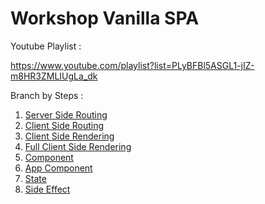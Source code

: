 # Workshop Vanilla SPA

Youtube Playlist :

https://www.youtube.com/playlist?list=PLyBFBl5ASGL1-jIZ-m8HR3ZMLIUgLa_dk

Branch by Steps :

1. [Server Side Routing](https://github.com/mnindrazaka/workshop-vanilla-spa/tree/step-01-server-side-routing)
2. [Client Side Routing](https://github.com/mnindrazaka/workshop-vanilla-spa/tree/step-02-client-side-routing)
3. [Client Side Rendering](https://github.com/mnindrazaka/workshop-vanilla-spa/tree/step-03-client-side-rendering)
4. [Full Client Side Rendering](https://github.com/mnindrazaka/workshop-vanilla-spa/tree/step-04-full-client-side-rendering)
5. [Component](https://github.com/mnindrazaka/workshop-vanilla-spa/tree/step-05-component)
6. [App Component](https://github.com/mnindrazaka/workshop-vanilla-spa/tree/step-06-app-component)
7. [State](https://github.com/mnindrazaka/workshop-vanilla-spa/tree/step-07-state)
8. [Side Effect](https://github.com/mnindrazaka/workshop-vanilla-spa/tree/step-08-side-effect)
